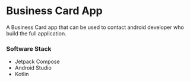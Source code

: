 # Business Card App

A Business Card app that can be used to contact android developer who build the full application.

### Software Stack
* Jetpack Compose
* Android Studio
* Kotlin
